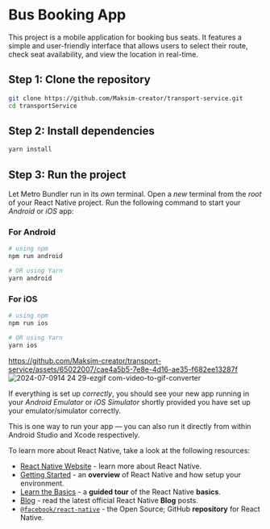 # Bus Booking App

This project is a mobile application for booking bus seats. It features a simple and user-friendly interface that allows users to select their route, check seat availability, and view the location in real-time.

## Step 1: Clone the repository

```bash
git clone https://github.com/Maksim-creator/transport-service.git
cd transportService
```

## Step 2: Install dependencies

```bash
yarn install
```

## Step 3: Run the project

Let Metro Bundler run in its _own_ terminal. Open a _new_ terminal from the _root_ of your React Native project. Run the following command to start your _Android_ or _iOS_ app:

### For Android

```bash
# using npm
npm run android

# OR using Yarn
yarn android
```

### For iOS

```bash
# using npm
npm run ios

# OR using Yarn
yarn ios
```

https://github.com/Maksim-creator/transport-service/assets/65022007/cae4a5b5-7e8e-4d16-ae35-f682ee13287f
![2024-07-0914 24 29-ezgif com-video-to-gif-converter](https://github.com/Maksim-creator/transport-service/assets/65022007/307ab7af-8f0f-4f21-ae4c-01073194ffce)



If everything is set up _correctly_, you should see your new app running in your _Android Emulator_ or _iOS Simulator_ shortly provided you have set up your emulator/simulator correctly.

This is one way to run your app — you can also run it directly from within Android Studio and Xcode respectively.


To learn more about React Native, take a look at the following resources:

- [React Native Website](https://reactnative.dev) - learn more about React Native.
- [Getting Started](https://reactnative.dev/docs/environment-setup) - an **overview** of React Native and how setup your environment.
- [Learn the Basics](https://reactnative.dev/docs/getting-started) - a **guided tour** of the React Native **basics**.
- [Blog](https://reactnative.dev/blog) - read the latest official React Native **Blog** posts.
- [`@facebook/react-native`](https://github.com/facebook/react-native) - the Open Source; GitHub **repository** for React Native.

